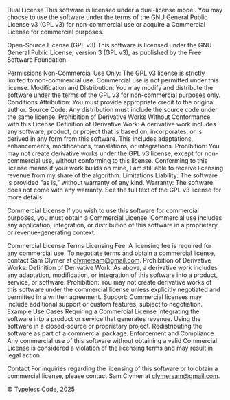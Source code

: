 
Dual License
This software is licensed under a dual-license model. You may choose to use the software under the terms of the GNU General Public License v3 (GPL v3) for non-commercial use or acquire a Commercial License for commercial purposes.

Open-Source License (GPL v3)
This software is licensed under the GNU General Public License, version 3 (GPL v3), as published by the Free Software Foundation.

Permissions
Non-Commercial Use Only: The GPL v3 license is strictly limited to non-commercial use. Commercial use is not permitted under this license.
Modification and Distribution: You may modify and distribute the software under the terms of the GPL v3 for non-commercial purposes only.
Conditions
Attribution: You must provide appropriate credit to the original author.
Source Code: Any distribution must include the source code under the same license.
Prohibition of Derivative Works Without Conformance with this License
Definition of Derivative Work: A derivative work includes any software, product, or project that is based on, incorporates, or is derived in any form from this software. This includes adaptations, enhancements, modifications, translations, or integrations.
Prohibition: You may not create derivative works under the GPL v3 license, except for non-commercial use, without conforming to this license. Conforming to this license means if your work builds on mine, I am still able to receive licensing revenue from my share of the algorithm.
Limitations
Liability: The software is provided "as is," without warranty of any kind.
Warranty: The software does not come with any warranty.
See the full text of the GPL v3 license for more details.

Commercial License
If you wish to use this software for commercial purposes, you must obtain a Commercial License. Commercial use includes any application, integration, or distribution of this software in a proprietary or revenue-generating context.

Commercial License Terms
Licensing Fee: A licensing fee is required for any commercial use. To negotiate terms and obtain a commercial license, contact Sam Clymer at clymersam@gmail.com.
Prohibition of Derivative Works:
Definition of Derivative Work: As above, a derivative work includes any adaptation, modification, or integration of this software into a product, service, or software.
Prohibition: You may not create derivative works of this software under the commercial license unless explicitly negotiated and permitted in a written agreement.
Support: Commercial licenses may include additional support or custom features, subject to negotiation.
Example Use Cases Requiring a Commercial License
Integrating the software into a product or service that generates revenue.
Using the software in a closed-source or proprietary project.
Redistributing the software as part of a commercial package.
Enforcement and Compliance
Any commercial use of this software without obtaining a valid Commercial License is considered a violation of the licensing terms and may result in legal action.

Contact
For inquiries regarding the licensing of this software or to obtain a commercial license, please contact Sam Clymer at clymersam@gmail.com.

© Typeless Code, 2025
